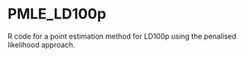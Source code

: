 # PMLE_LD100p
R code for a point estimation method for LD100p using the penalised likelihood approach. 
